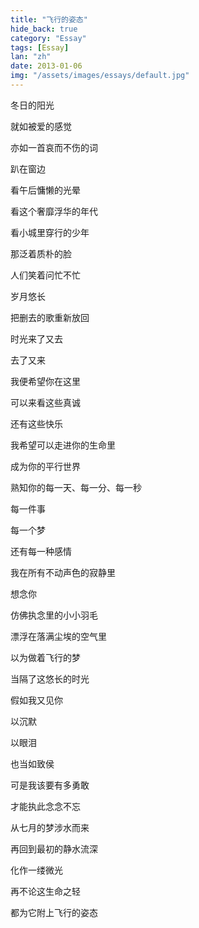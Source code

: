 ```yaml
---
title: "飞行的姿态"
hide_back: true
category: "Essay"
tags: [Essay]
lan: "zh"
date: 2013-01-06
img: "/assets/images/essays/default.jpg"
---
```

冬日的阳光

就如被爱的感觉

亦如一首哀而不伤的词

趴在窗边

看午后慵懒的光晕

看这个奢靡浮华的年代

看小城里穿行的少年

那泛着质朴的脸

人们笑着问忙不忙

岁月悠长

把删去的歌重新放回

时光来了又去

去了又来

我便希望你在这里

可以来看这些真诚

还有这些快乐

我希望可以走进你的生命里

成为你的平行世界

熟知你的每一天、每一分、每一秒

每一件事

每一个梦

还有每一种感情

我在所有不动声色的寂静里

想念你

仿佛执念里的小小羽毛

漂浮在落满尘埃的空气里

以为做着飞行的梦

当隔了这悠长的时光

假如我又见你

以沉默

以眼泪

也当如致侯

可是我该要有多勇敢

才能执此念念不忘

从七月的梦涉水而来

再回到最初的静水流深

化作一缕微光

再不论这生命之轻

都为它附上飞行的姿态
